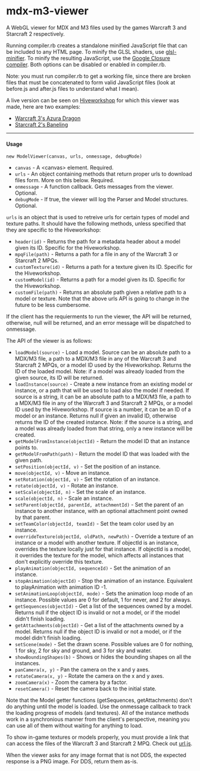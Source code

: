 mdx-m3-viewer
=============

A WebGL viewer for MDX and M3 files used by the games Warcraft 3 and Starcraft 2 respectively.

Running compiler.rb creates a standalone minified JavaScript file that can be included to any HTML page.
To minify the GLSL shaders, use [glsl-minifier](https://github.com/flowtsohg/glsl-minifier).
To minify the resulting JavaScript, use the [Google Closure compiler](https://developers.google.com/closure/compiler/).
Both options can be disabled or enabled in compiler.rb.

Note: you must run compiler.rb to get a working file, since there are broken files that must be concatenated to form valid JavaScript files (look at before.js and after.js files to understand what I mean).

A live version can be seen on [Hiveworkshop](http://www.hiveworkshop.com) for which this viewer was made, here are two examples:
* [Warcraft 3's Azura Dragon](http://www.hiveworkshop.com/model_viewer/?mpq=Units/Creeps/AzureDragon/AzureDragon.mdx)
* [Starcraft 2's Baneling](http://www.hiveworkshop.com/model_viewer/?mpq=Assets/units/zerg/baneling/baneling.m3)

------------------------

#### Usage

`new ModelViewer(canvas, urls, onmessage, debugMode)`

* `canvas` - A \<canvas> element. Required.
* `urls` - An object containing methods that return proper urls to download files form. More on this below. Required.
* `onmessage` - A function callback. Gets messages from the viewer. Optional.
* `debugMode` - If true, the viewer will log the Parser and Model structures. Optional.

`urls` is an object that is used to retreive urls for certain types of model and texture paths. It should have the following methods, unless specified that they are specific to the Hiveworkshop:

* `header(id)` - Returns the path for a metadata header about a model given its ID. Specific for the Hiveworkshop.
* `mpqFile(path)` - Returns a path for a file in any of the Warcraft 3 or Starcraft 2 MPQs.
* `customTexture(id)` - Returns a path for a texture given its ID. Specific for the Hiveworkshop.
* `customModel(id)` - Returns a path for a model given its ID. Specific for the Hiveworkshop.
* `customFile(path)` - Returns an absolute path given a relative path to a model or texture.
Note that the above urls API is going to change in the future to be less cumbersome.

If the client has the requierments to run the viewer, the API will be returned, otherwise, null will be returned, and an error message will be dispatched to onmessage.

The API of the viewer is as follows:

* `loadModel(source)` - Load a model. Source can be an absolute path to a MDX/M3 file, a path to a MDX/M3 file in any of the Warcraft 3 and Starcraft 2 MPQs, or a model ID used by the Hiveworkshop. Returns the ID of the loaded model. Note: if a model was already loaded from the given source, its ID will be returned.
* `loadInstance(source)` - Create a new instance from an existing model or instance, or a path that will be used to load also the model if needed. If source is a string, it can be an absolute path to a MDX/M3 file, a path to a MDX/M3 file in any of the Warcraft 3 and Starcraft 2 MPQs, or a model ID used by the Hiveworkshop. If source is a number, it can be an ID of a model or an instance. Returns null if given an invalid ID, otherwise returns the ID of the created instance. Note: if the source is a string, and a model was already loaded from that string, only a new instance will be created.
* `getModelFromInstance(objectId)` - Return the model ID that an instance points to.
* `getModelFromPath(path)` - Return the model ID that was loaded with the given path.
* `setPosition(objectId, v)` - Set the position of an instance.
* `move(objectId, v)` - Move an instance.
* `setRotation(objectId, v)` - Set the rotation of an instance.
* `rotate(objectId, v)` - Rotate an instance.
* `setScale(objectId, n)` - Set the scale of an instance.
* `scale(objectId, n)` - Scale an instance.
* `setParent(objectId, parentId, attachmentId)` - Set the parent of an instance to another instance, with an optional attachment point owned by that parent.
* `setTeamColor(objectId, teamId)` - Set the team color used by an instance.
* `overrideTexture(objectId, oldPath, newPath)` - Override a texture of an instance or a model with another texture. If objectId is an instance, overrides the texture locally just for that instance. If objectId is a model, it overrides the texture for the model, which affects all instances that don't explicitly override this texture.
* `playAnimation(objectId, sequenceId)` - Set the animation of an instance.
* `stopAnimation(objectId)` - Stop the animation of an instance. Equivalent to playAnimation with animation ID -1.
* `setAnimationLoop(objectId, mode)` - Sets the animation loop mode of an instance. Possible values are 0 for default, 1 for never, and 2 for always.
* `getSequences(objectId)` - Get a list of the sequences owned by a model. Returns null if the object ID is invalid or not a model, or if the model didn't finish loading.
* `getAttachments(objectId)` - Get a list of the attachments owned by a model. Returns null if the object ID is invalid or not a model, or if the model didn't finish loading.
* `setScene(mode)` - Set the drawn scene. Possible values are 0 for nothing, 1 for sky, 2 for sky and ground, and 3 for sky and water.
* `showBoundingShapes(b)` - Shows or hides the bounding shapes on all the instances.
* `panCamera(x, y)` - Pan the camera on the x and y axes.
* `rotateCamera(x, y)` - Rotate the camera on the x and y axes.
* `zoomCamera(x)` - Zoom the camera by a factor.
* `resetCamera()` - Reset the camera back to the initial state.

Note that the Model getter functions  (getSequences, getAttachments) don't do anything until the model is loaded. Use the onmessage callback to track the loading progress of models (and textures).
All of the instance methods work in a synchronious manner from the client's perspective, meaning you can use all of them without waiting for anything to load.

To show in-game textures or models properly, you must provide a link that can access the files of the Warcraft 3 and Starcraft 2 MPQ.
Check out [url.js](https://github.com/flowtsohg/mdx-m3-viewer/blob/master/src/url.js).

When the viewer asks for any image format that is not DDS, the expected response is a PNG image. For DDS, return them as-is.

